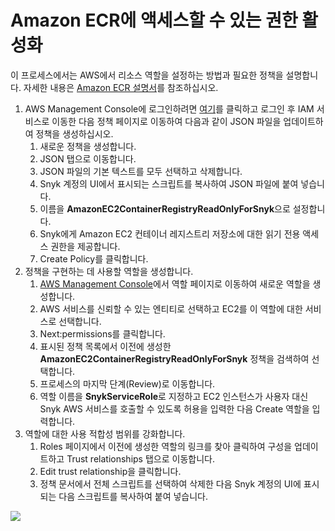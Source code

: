 # Amazon ECR에 액세스할 수 있는 권한 활성화

이 프로세스에서는 AWS에서 리소스 역할을 설정하는 방법과 필요한 정책을 설명합니다. 자세한 내용은 [Amazon ECR 설명서](https://docs.aws.amazon.com/AmazonECR/latest/userguide/what-is-ecr.html)를 참조하십시오.

1. AWS Management Console에 로그인하려면 [여기](https://signin.aws.amazon.com/signin?redirect\_uri=https%3A%2F%2Fconsole.aws.amazon.com%2Fiam%2Fhome%3Fstate%3DhashArgs%2523%252Fpolicies%26isauthcode%3Dtrue\&client\_id=arn%3Aaws%3Aiam%3A%3A015428540659%3Auser%2Fiam\&forceMobileApp=0\&code\_challenge=8MHkyBbsvlrprSFBU3Pxe6hD\_Wh55wIbVaGbl7Bgvfc\&code\_challenge\_method=SHA-256)를 클릭하고 로그인 후 IAM 서비스로 이동한 다음 정책 페이지로 이동하여 다음과 같이 JSON 파일을 업데이트하여 정책을 생성하십시오.
   1. 새로운 정책을 생성합니다.
   2. JSON 탭으로 이동합니다.
   3. JSON 파일의 기본 텍스트를 모두 선택하고 삭제합니다.
   4. Snyk 계정의 UI에서 표시되는 스크립트를 복사하여 JSON 파일에 붙여 넣습니다.
   5. 이름을 **AmazonEC2ContainerRegistryReadOnlyForSnyk**으로 설정합니다.
   6. Snyk에게 Amazon EC2 컨테이너 레지스트리 저장소에 대한 읽기 전용 액세스 권한을 제공합니다.
   7. Create Policy를 클릭합니다.
2. 정책을 구현하는 데 사용할 역할을 생성합니다.
   1. [AWS Management Console](https://aws.amazon.com/console/)에서 역할 페이지로 이동하여 새로운 역할을 생성합니다.
   2. AWS 서비스를 신뢰할 수 있는 엔티티로 선택하고 EC2를 이 역할에 대한 서비스로 선택합니다.
   3. Next:permissions를 클릭합니다.
   4. 표시된 정책 목록에서 이전에 생성한 **AmazonEC2ContainerRegistryReadOnlyForSnyk** 정책을 검색하여 선택합니다.
   5. 프로세스의 마지막 단계(Review)로 이동합니다.
   6. 역할 이름을 **SnykServiceRole**로 지정하고 EC2 인스턴스가 사용자 대신 Snyk AWS 서비스를 호출할 수 있도록 허용을 입력한 다음 Create 역할을 입력합니다.
3. 역할에 대한 사용 적합성 범위를 강화합니다.
   1. Roles 페이지에서 이전에 생성한 역할의 링크를 찾아 클릭하여 구성을 업데이트하고 Trust relationships 탭으로 이동합니다.
   2. Edit trust relationship을 클릭합니다.
   3. 정책 문서에서 전체 스크립트를 선택하여 삭제한 다음 Snyk 계정의 UI에 표시되는 다음 스크립트를 복사하여 붙여 넣습니다.

![](../../../../.gitbook/assets/uuid-4b683f44-0a5e-0d13-f369-f7edecf98ce9-en.gif)

